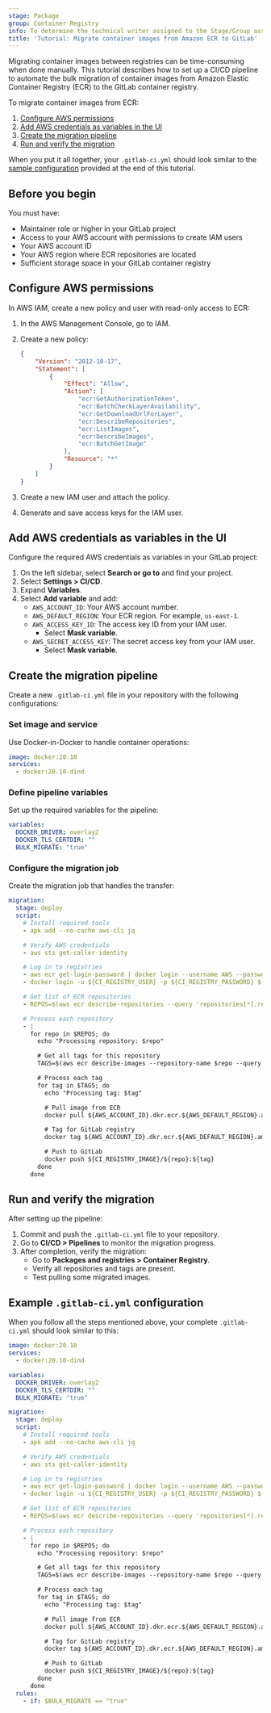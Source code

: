 ```yaml
---
stage: Package
group: Container Registry
info: To determine the technical writer assigned to the Stage/Group associated with this page, see https://handbook.gitlab.com/handbook/product/ux/technical-writing/#assignments
title: 'Tutorial: Migrate container images from Amazon ECR to GitLab'
---
```


Migrating container images between registries can be time-consuming when done manually. This tutorial describes how to set up a CI/CD pipeline to automate the bulk migration of container images from Amazon Elastic Container Registry (ECR) to the GitLab container registry.

To migrate container images from ECR:

1. [Configure AWS permissions](#configure-aws-permissions)
1. [Add AWS credentials as variables in the UI](#add-aws-credentials-as-variables-in-the-ui)
1. [Create the migration pipeline](#create-the-migration-pipeline)
1. [Run and verify the migration](#run-and-verify-the-migration)

When you put it all together, your `.gitlab-ci.yml` should look similar to the [sample configuration](#example-gitlab-ciyml-configuration) provided at the end of this tutorial.

## Before you begin

You must have:

- Maintainer role or higher in your GitLab project
- Access to your AWS account with permissions to create IAM users
- Your AWS account ID
- Your AWS region where ECR repositories are located
- Sufficient storage space in your GitLab container registry

## Configure AWS permissions

In AWS IAM, create a new policy and user with read-only access to ECR:

1. In the AWS Management Console, go to IAM.
1. Create a new policy:

   ```json
   {
       "Version": "2012-10-17",
       "Statement": [
           {
               "Effect": "Allow",
               "Action": [
                   "ecr:GetAuthorizationToken",
                   "ecr:BatchCheckLayerAvailability",
                   "ecr:GetDownloadUrlForLayer",
                   "ecr:DescribeRepositories",
                   "ecr:ListImages",
                   "ecr:DescribeImages",
                   "ecr:BatchGetImage"
               ],
               "Resource": "*"
           }
       ]
   }
   ```

1. Create a new IAM user and attach the policy.
1. Generate and save access keys for the IAM user.

## Add AWS credentials as variables in the UI

Configure the required AWS credentials as variables in your GitLab project:

1. On the left sidebar, select **Search or go to** and find your project.
1. Select **Settings > CI/CD**.
1. Expand **Variables**.
1. Select **Add variable** and add:
   - `AWS_ACCOUNT_ID`: Your AWS account number.
   - `AWS_DEFAULT_REGION`: Your ECR region. For example, `us-east-1`.
   - `AWS_ACCESS_KEY_ID`: The access key ID from your IAM user.
     - Select **Mask variable**.
   - `AWS_SECRET_ACCESS_KEY`: The secret access key from your IAM user.
     - Select **Mask variable**.

## Create the migration pipeline

Create a new `.gitlab-ci.yml` file in your repository with the following configurations:

### Set image and service

Use Docker-in-Docker to handle container operations:

```yaml
image: docker:20.10
services:
  - docker:20.10-dind
```

### Define pipeline variables

Set up the required variables for the pipeline:

```yaml
variables:
  DOCKER_DRIVER: overlay2
  DOCKER_TLS_CERTDIR: ""
  BULK_MIGRATE: "true"
```

### Configure the migration job

Create the migration job that handles the transfer:

```yaml
migration:
  stage: deploy
  script:
    # Install required tools
    - apk add --no-cache aws-cli jq

    # Verify AWS credentials
    - aws sts get-caller-identity

    # Log in to registries
    - aws ecr get-login-password | docker login --username AWS --password-stdin ${AWS_ACCOUNT_ID}.dkr.ecr.${AWS_DEFAULT_REGION}.amazonaws.com
    - docker login -u ${CI_REGISTRY_USER} -p ${CI_REGISTRY_PASSWORD} ${CI_REGISTRY}

    # Get list of ECR repositories
    - REPOS=$(aws ecr describe-repositories --query 'repositories[*].repositoryName' --output text)

    # Process each repository
    - |
      for repo in $REPOS; do
        echo "Processing repository: $repo"

        # Get all tags for this repository
        TAGS=$(aws ecr describe-images --repository-name $repo --query 'imageDetails[*].imageTags[]' --output text)

        # Process each tag
        for tag in $TAGS; do
          echo "Processing tag: $tag"

          # Pull image from ECR
          docker pull ${AWS_ACCOUNT_ID}.dkr.ecr.${AWS_DEFAULT_REGION}.amazonaws.com/${repo}:${tag}

          # Tag for GitLab registry
          docker tag ${AWS_ACCOUNT_ID}.dkr.ecr.${AWS_DEFAULT_REGION}.amazonaws.com/${repo}:${tag} ${CI_REGISTRY_IMAGE}/${repo}:${tag}

          # Push to GitLab
          docker push ${CI_REGISTRY_IMAGE}/${repo}:${tag}
        done
      done
```

## Run and verify the migration

After setting up the pipeline:

1. Commit and push the `.gitlab-ci.yml` file to your repository.
1. Go to **CI/CD > Pipelines** to monitor the migration progress.
1. After completion, verify the migration:
   - Go to **Packages and registries > Container Registry**.
   - Verify all repositories and tags are present.
   - Test pulling some migrated images.

## Example `.gitlab-ci.yml` configuration

When you follow all the steps mentioned above, your complete `.gitlab-ci.yml` should look similar to this:

```yaml
image: docker:20.10
services:
  - docker:20.10-dind

variables:
  DOCKER_DRIVER: overlay2
  DOCKER_TLS_CERTDIR: ""
  BULK_MIGRATE: "true"

migration:
  stage: deploy
  script:
    # Install required tools
    - apk add --no-cache aws-cli jq

    # Verify AWS credentials
    - aws sts get-caller-identity

    # Log in to registries
    - aws ecr get-login-password | docker login --username AWS --password-stdin ${AWS_ACCOUNT_ID}.dkr.ecr.${AWS_DEFAULT_REGION}.amazonaws.com
    - docker login -u ${CI_REGISTRY_USER} -p ${CI_REGISTRY_PASSWORD} ${CI_REGISTRY}

    # Get list of ECR repositories
    - REPOS=$(aws ecr describe-repositories --query 'repositories[*].repositoryName' --output text)

    # Process each repository
    - |
      for repo in $REPOS; do
        echo "Processing repository: $repo"

        # Get all tags for this repository
        TAGS=$(aws ecr describe-images --repository-name $repo --query 'imageDetails[*].imageTags[]' --output text)

        # Process each tag
        for tag in $TAGS; do
          echo "Processing tag: $tag"

          # Pull image from ECR
          docker pull ${AWS_ACCOUNT_ID}.dkr.ecr.${AWS_DEFAULT_REGION}.amazonaws.com/${repo}:${tag}

          # Tag for GitLab registry
          docker tag ${AWS_ACCOUNT_ID}.dkr.ecr.${AWS_DEFAULT_REGION}.amazonaws.com/${repo}:${tag} ${CI_REGISTRY_IMAGE}/${repo}:${tag}

          # Push to GitLab
          docker push ${CI_REGISTRY_IMAGE}/${repo}:${tag}
        done
      done
  rules:
    - if: $BULK_MIGRATE == "true"
```
